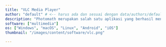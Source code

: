 ```yaml
---
title: "VLC Media Player"
author: "default" # <-- harus ada dan sesuai dengan data/authors/default.yaml
description: "Photomath merupakan salah satu aplikasi yang berhasil menggabungkan antara kamera dan kalkulator"
software: ["multimedia"]
os: ["Windows", "macOS", "Linux", "Android", "iOS"]
thumbnail: "/images/content/software/vlc.png"

---
```

